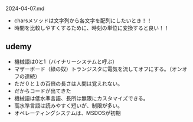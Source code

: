 2024-04-07.md

- charsメソッドは文字列から各文字を配列にしたいとき！！
- 時間を比較しやすくするために、時刻の単位に変換すると良い！！

## udemy
- 機械語は0と1（バイナリーシステムと呼ぶ）
- マザーボード（緑の奴）トランジスタに電気を流してオフにする。（オンオフの連続）
- ただ０と１の百倍の長さは人間は覚えれない。
- だからコードが出てきた
- 機械語は低水準言語、長所は無限にカスタマイズできる。
- 高水準言語は読みやすく短いが、制限が多い。
- オペレーティングシステムは、MSDOSが初期